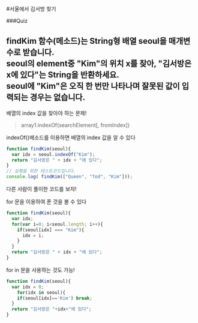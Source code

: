 #서울에서 김서방 찾기

###Quiz

findKim 함수(메소드)는 String형 배열 seoul을 매개변수로 받습니다.   
seoul의 element중 "Kim"의 위치 x를 찾아, "김서방은 x에 있다"는 String을 반환하세요.  
seoul에 "Kim"은 오직 한 번만 나타나며 잘못된 값이 입력되는 경우는 없습니다.  
----


배열의 index 값을 찾아야 하는 문제!   

>array1.indexOf(searchElement[, fromIndex])

indexOf()메소드를 이용하면 배열의 index 값을 알 수 있다

```js
function findKim(seoul){
  var idx = seoul.indexOf("Kim");
  return "김서방은 " + idx + "에 있다";
}
// 실행을 위한 테스트코드입니다.
console.log( findKim(["Queen", "Tod", "Kim"]));
```


다른 사람이 풀이한 코드를 보자!  

for 문을 이용하여 푼 것을 볼 수 있다  

```js
function findKim(seoul){
  var idx;
  for(var i=0; i<seoul.length; i++){
    if(seoul[idx] === "Kim"){
      idx = i;
    }
  }
  return "김서방은 " + idx + "에 있다";
}
```

for in 문을 사용하는 것도 가능!
```js
function findKim(seoul){
  var idx = 0;
    for(idx in seoul){
    if(seoul[idx]=='Kim') break;
  }
  return "김서방은 "+idx+"에 있다";
}
```
